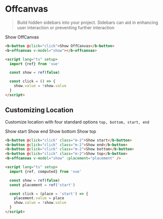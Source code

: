 # Offcanvas

> Build hidden sidebars into your project. Sidebars can aid in enhancing user interaction or preventing further interaction

<ClientOnly>
  <b-card>
    <b-button @click="click">Show OffCanvas</b-button>
    <b-offcanvas v-model="show" />
  </b-card>
</ClientOnly>

```html
<b-button @click="click">Show OffCanvas</b-button>
<b-offcanvas v-model="show"></b-offcanvas>

<script lang="ts" setup>
  import {ref} from 'vue'

  const show = ref(false)

  const click = () => {
    show.value = !show.value
  }
</script>
```

## Customizing Location

Customize location with four standard options `top, bottom, start, end`

<ClientOnly>
  <b-card>
    <b-button @click="clickTwo('start')" class="m-2">Show start</b-button>
    <b-button @click="clickTwo('end')" class="m-2">Show end</b-button>
    <b-button @click="clickTwo('bottom')" class="m-2">Show bottom</b-button>
    <b-button @click="clickTwo('top')" class="m-2">Show top</b-button>
    <b-offcanvas v-model="show2" :placement="placement" />
  </b-card>
</ClientOnly>

```html
<b-button @click="click" class="m-2">Show start</b-button>
<b-button @click="click" class="m-2">Show end</b-button>
<b-button @click="click" class="m-2">Show bottom</b-button>
<b-button @click="click" class="m-2">Show top</b-button>
<b-offcanvas v-model="show" :placement="placement" />

<script lang="ts" setup>
  import {ref, computed} from 'vue'

  const show = ref(false)
  const placement = ref('start')

  const click = (place = 'start') => {
    placement.value = place
    show.value = !show.value
  }
</script>
```

<ClientOnly>
  <ComponentReference></ComponentReference>
</ClientOnly>

<script lang='ts' setup>
  import {ref, computed} from 'vue'

  const show = ref(false)
  const show2 = ref(false)
  const placement = ref('start')

  const click = () => {
    show.value = !show.value
  }

   const clickTwo = (place ="start") => {
    console.log('c')
    placement.value = place
    show2.value = !show2.value
  }

</script>
